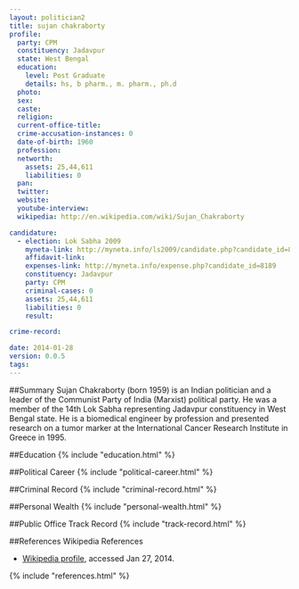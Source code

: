 ```yaml
---
layout: politician2
title: sujan chakraborty
profile: 
  party: CPM
  constituency: Jadavpur
  state: West Bengal
  education: 
    level: Post Graduate
    details: hs, b pharm., m. pharm., ph.d
  photo: 
  sex: 
  caste: 
  religion: 
  current-office-title: 
  crime-accusation-instances: 0
  date-of-birth: 1960
  profession: 
  networth: 
    assets: 25,44,611
    liabilities: 0
  pan: 
  twitter: 
  website: 
  youtube-interview: 
  wikipedia: http://en.wikipedia.com/wiki/Sujan_Chakraborty

candidature: 
  - election: Lok Sabha 2009
    myneta-link: http://myneta.info/ls2009/candidate.php?candidate_id=8189
    affidavit-link: 
    expenses-link: http://myneta.info/expense.php?candidate_id=8189
    constituency: Jadavpur 
    party: CPM
    criminal-cases: 0
    assets: 25,44,611
    liabilities: 0
    result:  

crime-record: 

date: 2014-01-28
version: 0.0.5
tags: 
---
```

##Summary
Sujan Chakraborty (born 1959) is an Indian politician and a leader of the Communist Party of India (Marxist) political party. He was a member of the 14th Lok Sabha representing Jadavpur constituency in West Bengal state. He is a biomedical engineer by profession and presented research on a tumor marker at the International Cancer Research Institute in Greece in 1995.




##Education
{% include "education.html" %}


##Political Career
{% include "political-career.html" %}


##Criminal Record
{% include "criminal-record.html" %}


##Personal Wealth
{% include "personal-wealth.html" %}


##Public Office Track Record
{% include "track-record.html" %}


##References
Wikipedia References
- [Wikipedia profile]({{page.profile.wikipedia}}), accessed Jan 27, 2014.



{% include "references.html" %}